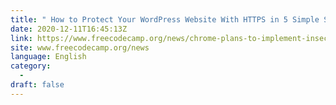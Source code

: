 ```yaml
---
title: " How to Protect Your WordPress Website With HTTPS in 5 Simple Steps "
date: 2020-12-11T16:45:13Z
link: https://www.freecodecamp.org/news/chrome-plans-to-implement-insecure-form-warnings-how-can-wordpress-plugins-help-fix-your-form/?utm_medium=RSS&utm_source=news.12bit.vn
site: www.freecodecamp.org/news
language: English
category:
  -   
draft: false
---
```

